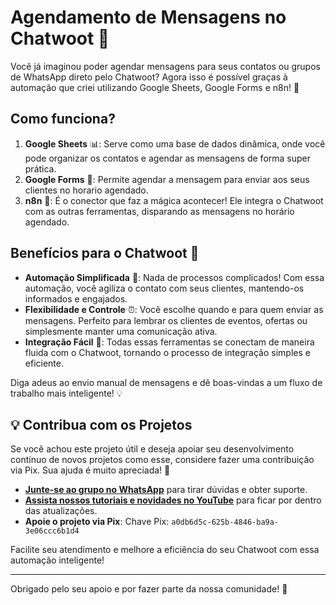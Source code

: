 # Agendamento de Mensagens no Chatwoot 🚀

Você já imaginou poder agendar mensagens para seus contatos ou grupos de WhatsApp direto pelo Chatwoot? Agora isso é possível graças à automação que criei utilizando Google Sheets, Google Forms e n8n! 🎯

## Como funciona?
1. **Google Sheets** 📊: Serve como uma base de dados dinâmica, onde você pode organizar os contatos e agendar as mensagens de forma super prática.
2. **Google Forms** 📝: Permite agendar a mensagem para enviar aos seus clientes no horario agendado.
3. **n8n** 🔗: É o conector que faz a mágica acontecer! Ele integra o Chatwoot com as outras ferramentas, disparando as mensagens no horário agendado.

## Benefícios para o Chatwoot 🌟
- **Automação Simplificada** 🤖: Nada de processos complicados! Com essa automação, você agiliza o contato com seus clientes, mantendo-os informados e engajados.
- **Flexibilidade e Controle** ⏰: Você escolhe quando e para quem enviar as mensagens. Perfeito para lembrar os clientes de eventos, ofertas ou simplesmente manter uma comunicação ativa.
- **Integração Fácil** 🔄: Todas essas ferramentas se conectam de maneira fluida com o Chatwoot, tornando o processo de integração simples e eficiente.

Diga adeus ao envio manual de mensagens e dê boas-vindas a um fluxo de trabalho mais inteligente! 💡

## 💡 Contribua com os Projetos

Se você achou este projeto útil e deseja apoiar seu desenvolvimento contínuo de novos projetos como esse, considere fazer uma contribuição via Pix. Sua ajuda é muito apreciada! 🙏

- [**Junte-se ao grupo no WhatsApp**](https://chat.whatsapp.com/H2as2v9yHre8U2gjNaCWRc) para tirar dúvidas e obter suporte.
- [**Assista nossos tutoriais e novidades no YouTube**](https://www.youtube.com/@RodrigoTanci/) para ficar por dentro das atualizações.
- **Apoie o projeto via Pix**: Chave Pix: `a0db6d5c-625b-4846-ba9a-3e06ccc6b1d4` 

Facilite seu atendimento e melhore a eficiência do seu Chatwoot com essa automação inteligente!

---

Obrigado pelo seu apoio e por fazer parte da nossa comunidade! 💚
